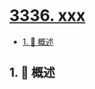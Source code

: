 # [3336. xxx](https://github.com/Tdahuyou/TNotes.leetcode/tree/main/notes/3336.%20xxx)

<!-- region:toc -->

- [1. 📝 概述](#1--概述)

<!-- endregion:toc -->

## 1. 📝 概述
